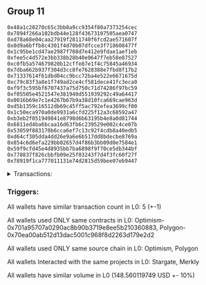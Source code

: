 ## Group 11

```0x230519acd1534c008e9a50cdfba98125095f251b
0x48a1c20270c65c3bb8a9cc9354f80a7373254cec
0x7894f266a102bdb44e128f43673107505aea0747
0xd78a68e04caa27919f2811740f6fcd2ae571607f
0x0d9a6bffb8c4301f4d70b07dfcce3f718608477f
0x1c95be1cd47ae2987f708d7e412e9fdae1aef1eb
0xfee5c4d572e3bb338b28b40e0647f7eb58e87527
0xc0fb5a574679820b12cffe87e1f4c75845a46934
0x7dba662b937f304d3cc8fe7628388e7fbd8f17b2
0x71337614f61dbd04cc9bcc72ba4e522e6671675d
0xc79c83f3a8e1f749ad2ce4cf581dece41fc3eca0
0xf9f3c595bf6707437a75d750c71d74286f97bc59
0xf05505e4521547e381940d551939292c49a64417
0x0016b69e7c1e4267b67b9a38d10fca669cae963d
0xd5b1359c16512db69c45ff5ac792efea3699cf00
0x1c50eca970a0de9931a6cfd225f12a3c68592a47
0xb3eb2f051949841e8798d6b63195b4e8a0d81744
0x6811ed4ba6bcaa16d63fb6c239529e002c4ce07b
0x53059f883170b6cca6ef7c13c92f4cdb8a40edb5
0xd64cf305dda4dd26e9a6e6b517dd8bdecbe8769a
0x854c6d6efa229bb02657d4f86b3bb09d0e7584e1
0x59f9cfd45e4d8935bb7ba6898f9f70ce5db344bf
0x778837f826cbbfb09e25f03243f7d4f3fc60f27f
0x78919f1ca777011131e74d2815d59bee07eb9447
```
<details>
<summary>Transactions:</summary>

Hashes: 

Wallet: 0x230519acd1534c008e9a50cdfba98125095f251b

       Hash: 0xdb89461e7194105562bfc63f45384d0af0e465de071715c33fc35e78e7dbce46
         - source chain: Optimism
         - destination chain: Polygon
         - project: Stargate
         - contract: 0x701a95707a0290ac8b90b3719e8ee5b210360883
         - value USD: 148.560119749
       Hash: 0x764dda800689b75f4958a810db50d3f42b2603db2b5136ec0079b844bbd4d4f9
         - source chain: Polygon
         - destination chain: Moonbeam
         - project: Merkly
         - contract: 0x70ea00ab512d13dac5001c968f8d2263d179e2d2
       Hash: 0xab2666cf54fb43cf2d7e6120ce9e1afa80a1137c21447f8f3e043e1b71c57d5b
         - source chain: Polygon
         - destination chain: Gnosis
         - project: Merkly
         - contract: 0x70ea00ab512d13dac5001c968f8d2263d179e2d2
       Hash: 0x4b9c7e326b7b1e3bd76b99a40536667aaefcad615c2406c96f16dd0a3ed0a64f
         - source chain: Polygon
         - destination chain: Moonriver
         - project: Merkly
         - contract: 0x70ea00ab512d13dac5001c968f8d2263d179e2d2
       Hash: 0x0ecca7d7c71e3c9a9e9c1a3923980fdf7dfc9eb8016216a01345dd2cd30787ef
         - source chain: Polygon
         - destination chain: Gnosis
         - project: Merkly
         - contract: 0x70ea00ab512d13dac5001c968f8d2263d179e2d2
Wallet: 0x48a1c20270c65c3bb8a9cc9354f80a7373254cec

       Hash:0x57a204dc247a3299d3ae07a866381dae95ef394407c746f3a7411c432c4cc4da
         - source chain: Optimism
         - destination chain: Polygon
         - project: Stargate
         - contract: 0x701a95707a0290ac8b90b3719e8ee5b210360883
         - value USD: 148.590077489
       Hash:0x3e0d2e685fc2dbd00cd48fd3f4e2b4a39d553563a4cd0290b9caf155ba82db2c
         - source chain: Polygon
         - destination chain: Viction
         - project: Merkly
         - contract: 0x70ea00ab512d13dac5001c968f8d2263d179e2d2
       Hash:0xab316b34cbf5d1ae40caf6a6b23ea02b873907b227317855f955bf4b1cce8775
         - source chain: Polygon
         - destination chain: Merit Circle
         - project: Merkly
         - contract: 0x70ea00ab512d13dac5001c968f8d2263d179e2d2
       Hash:0x4bbda99577380a8d2f295208651bc508ab19ef4e8ecbdf12a056929aeac29588
         - source chain: Polygon
         - destination chain: DFK
         - project: Merkly
         - contract: 0x70ea00ab512d13dac5001c968f8d2263d179e2d2
       Hash:0x1281e844c1193a60b86f08477970a49b8775e763f8e54a3213c8a837cae03b7c
         - source chain: Polygon
         - destination chain: DFK
         - project: Merkly
         - contract: 0x70ea00ab512d13dac5001c968f8d2263d179e2d2
Wallet: 0x7894f266a102bdb44e128f43673107505aea0747

       Hash:0x1e904f66fa7e2b02ec852981eeb84f0c932b6f318cec7ed1682f7e04a45c2357
         - source chain: Optimism
         - destination chain: Polygon
         - project: Stargate
         - contract: 0x701a95707a0290ac8b90b3719e8ee5b210360883
         - value USD: 148.575626047
       Hash:0x7df72f83b511a20bf8915308a0b2515877ff15fab2b33d850f254f155ceb8079
         - source chain: Polygon
         - destination chain: Optimism
         - project: Merkly
         - contract: 0x70ea00ab512d13dac5001c968f8d2263d179e2d2
       Hash:0xc8af41f14ec7935205fe2b3bc650459f8ca701defdd5a33f45becc1a4cf21c56
         - source chain: Polygon
         - destination chain: Mode
         - project: Merkly
         - contract: 0x70ea00ab512d13dac5001c968f8d2263d179e2d2
       Hash:0x8b2e1b71768936f9945b4ba18d4fd5760fa394034c53d92596efeb2415144951
         - source chain: Polygon
         - destination chain: Celo Mainnet
         - project: Merkly
         - contract: 0x70ea00ab512d13dac5001c968f8d2263d179e2d2
       Hash:0x31fc5825c5ca073634df2392e2209bcf8db8b56e40df25a4621c227f2cdc5d80
         - source chain: Polygon
         - destination chain: Viction
         - project: Merkly
         - contract: 0x70ea00ab512d13dac5001c968f8d2263d179e2d2
Wallet: 0xd78a68e04caa27919f2811740f6fcd2ae571607f

       Hash:0xc8f8e00c7f12ba2ee632c6609cb9418fcc3a8eb35fcc6e031bc852ed74c4f871
         - source chain: Optimism
         - destination chain: Polygon
         - project: Stargate
         - contract: 0x701a95707a0290ac8b90b3719e8ee5b210360883
         - value USD: 148.607297805
       Hash:0x444c92bd4951e26e2a8e2d5093a6b939ab00690af4434c4dc7f3508c415c1b82
         - source chain: Polygon
         - destination chain: Moonbeam
         - project: Merkly
         - contract: 0x70ea00ab512d13dac5001c968f8d2263d179e2d2
       Hash:0x0c25317a2b995ef3fb8e2d18ac8b4cb42fd52295384e1ecf54448c3aa2ed4299
         - source chain: Polygon
         - destination chain: Fuse Mainnet
         - project: Merkly
         - contract: 0x70ea00ab512d13dac5001c968f8d2263d179e2d2
       Hash:0x84b23f2437d62ee4a0e28b187d79869a376570d944ea77789fc49a268c15a7e1
         - source chain: Polygon
         - destination chain: Klaytn Mainnet Cypress
         - project: Merkly
         - contract: 0x70ea00ab512d13dac5001c968f8d2263d179e2d2
       Hash:0x7994ab2d42b012c13e5cf36b1f1d557775a1231b85bc4b930c7dc20262d9379a
         - source chain: Polygon
         - destination chain: Merit Circle
         - project: Merkly
         - contract: 0x70ea00ab512d13dac5001c968f8d2263d179e2d2
Wallet: 0x0d9a6bffb8c4301f4d70b07dfcce3f718608477f

       Hash:0x3adceeb386f820d43496b7096037d75761904776de5744f8dea3888778038168
         - source chain: Optimism
         - destination chain: Polygon
         - project: Stargate
         - contract: 0x701a95707a0290ac8b90b3719e8ee5b210360883
         - value USD: 148.580278237
       Hash:0xf5c0d802c331af280885c2129d8398536a273558b10a4abb64b1fc1d44d91318
         - source chain: Polygon
         - destination chain: Moonriver
         - project: Merkly
         - contract: 0x70ea00ab512d13dac5001c968f8d2263d179e2d2
       Hash:0x26156fd85b2b9e2b09e2cf82f4566d8eb69613674fccb646b00f28be306218d6
         - source chain: Polygon
         - destination chain: DFK
         - project: Merkly
         - contract: 0x70ea00ab512d13dac5001c968f8d2263d179e2d2
       Hash:0xfb3df434ff4f820f37216f262e2bfe02dc5867986334cdacce161f2b8dcd4fe2
         - source chain: Polygon
         - destination chain: Gnosis
         - project: Merkly
         - contract: 0x70ea00ab512d13dac5001c968f8d2263d179e2d2
       Hash:0xb4d58bea7195e7e9909717ea1537b339d76c7e19339ed7dfab92e5c8b40429ba
         - source chain: Polygon
         - destination chain: Mode
         - project: Merkly
         - contract: 0x70ea00ab512d13dac5001c968f8d2263d179e2d2
Wallet: 0x1c95be1cd47ae2987f708d7e412e9fdae1aef1eb

       Hash:0x8e55da754d661b7a8b840223b3ca7dd5574b5655bf9a66322f4b47dca44b20af
         - source chain: Optimism
         - destination chain: Polygon
         - project: Stargate
         - contract: 0x701a95707a0290ac8b90b3719e8ee5b210360883
         - value USD: 148.60169995
       Hash:0x28fa584b796a4630d7b90f4e6c371dfc20936e2032b7b2494fbeb2f1583e3acb
         - source chain: Polygon
         - destination chain: Viction
         - project: Merkly
         - contract: 0x70ea00ab512d13dac5001c968f8d2263d179e2d2
       Hash:0x8f91f6f8a11d9420b0147ba661d56d945b83a9a43fd087e09ac90766c5b59d12
         - source chain: Polygon
         - destination chain: Mode
         - project: Merkly
         - contract: 0x70ea00ab512d13dac5001c968f8d2263d179e2d2
       Hash:0x083e41bfbfe4110e927fa71bd6fcc38358f411e115bf7d63619fdea22a9a2ff2
         - source chain: Polygon
         - destination chain: Merit Circle
         - project: Merkly
         - contract: 0x70ea00ab512d13dac5001c968f8d2263d179e2d2
       Hash:0xc0123e8ea45b95b1200d2695973839b1df670469ab1d967a42fcfd37a2dd3c1a
         - source chain: Polygon
         - destination chain: Aptos
         - project: Merkly
         - contract: 0x70ea00ab512d13dac5001c968f8d2263d179e2d2
Wallet: 0xfee5c4d572e3bb338b28b40e0647f7eb58e87527

       Hash:0x2a945473035df58c802bc125ce24743fa23737d3415631f0f8879bd3a0a27e97
         - source chain: Optimism
         - destination chain: Polygon
         - project: Stargate
         - contract: 0x701a95707a0290ac8b90b3719e8ee5b210360883
         - value USD: 148.596940571
       Hash:0xe2f6723807d49bc27b12a394e5f0837a55034dc4954f15b49ea4f8c0487e046f
         - source chain: Polygon
         - destination chain: Fuse Mainnet
         - project: Merkly
         - contract: 0x70ea00ab512d13dac5001c968f8d2263d179e2d2
       Hash:0x67c99e283d4b82d2d306a3b196bcaf0450d1f887fd668f1ead3aa80054f8b9e8
         - source chain: Polygon
         - destination chain: Celo Mainnet
         - project: Merkly
         - contract: 0x70ea00ab512d13dac5001c968f8d2263d179e2d2
       Hash:0xe4df25a2686e7d1dbc789073643e85911d3f382bfb014c38daf16ae82dc2bcf2
         - source chain: Polygon
         - destination chain: Optimism
         - project: Merkly
         - contract: 0x70ea00ab512d13dac5001c968f8d2263d179e2d2
       Hash:0xd6452381de42ffe9466a0dd4945004f2a495054abc4f702f5500f465c41dc8dd
         - source chain: Polygon
         - destination chain: Celo Mainnet
         - project: Merkly
         - contract: 0x70ea00ab512d13dac5001c968f8d2263d179e2d2
Wallet: 0xc0fb5a574679820b12cffe87e1f4c75845a46934

       Hash:0xb79b197bc75a61e9f1856bb506eef9045ba1c6bc51dbd47e387697a7c26e1332
         - source chain: Optimism
         - destination chain: Polygon
         - project: Stargate
         - contract: 0x701a95707a0290ac8b90b3719e8ee5b210360883
         - value USD: 148.613158122
       Hash:0x26d11d3258816e5dd9139a101ccad5eecd2e0c6ffd9462d48bb5f9b5376b8f93
         - source chain: Polygon
         - destination chain: Moonriver
         - project: Merkly
         - contract: 0x70ea00ab512d13dac5001c968f8d2263d179e2d2
       Hash:0xec35b58b7f4c01687d3eaf8cf629b3ea96806bc16db5605809a86c44819e7f93
         - source chain: Polygon
         - destination chain: Klaytn Mainnet Cypress
         - project: Merkly
         - contract: 0x70ea00ab512d13dac5001c968f8d2263d179e2d2
       Hash:0xcd37bb7003868b882f50c3b0cef204d5dabbe1dc2edced258ba4530bbd6a5bc9
         - source chain: Polygon
         - destination chain: Moonbeam
         - project: Merkly
         - contract: 0x70ea00ab512d13dac5001c968f8d2263d179e2d2
       Hash:0x1ffd01dfc7eccfb2b0b47c396e6de47b398f96dacd2e2f2d6da736698ad7b44e
         - source chain: Polygon
         - destination chain: Fuse Mainnet
         - project: Merkly
         - contract: 0x70ea00ab512d13dac5001c968f8d2263d179e2d2
Wallet: 0x7dba662b937f304d3cc8fe7628388e7fbd8f17b2

       Hash:0x8adeb0818cf69bd2a8620cc7b217fbefefc91abed78b7de4b10105a30c05d3de
         - source chain: Optimism
         - destination chain: Polygon
         - project: Stargate
         - contract: 0x701a95707a0290ac8b90b3719e8ee5b210360883
         - value USD: 148.573147684
       Hash:0xc55108dcd8b46422060134d21b98fd68344fd94845024e6faf89ddfd72ac53a3
         - source chain: Polygon
         - destination chain: Viction
         - project: Merkly
         - contract: 0x70ea00ab512d13dac5001c968f8d2263d179e2d2
       Hash:0xb365bdc9a19b6e0769bdc8eb465d402dc20372ec9b0cd982b8f47db8f360288f
         - source chain: Polygon
         - destination chain: DFK
         - project: Merkly
         - contract: 0x70ea00ab512d13dac5001c968f8d2263d179e2d2
       Hash:0x3a48c6d6376da829ac04ba33992220c61c497668a7b0eacec1dac2ac69d3b89c
         - source chain: Polygon
         - destination chain: Gnosis
         - project: Merkly
         - contract: 0x70ea00ab512d13dac5001c968f8d2263d179e2d2
       Hash:0x8bf028a618ef369dcd10aa82a534274726a00c5c2374a66656fc3e070ee50c69
         - source chain: Polygon
         - destination chain: Klaytn Mainnet Cypress
         - project: Merkly
         - contract: 0x70ea00ab512d13dac5001c968f8d2263d179e2d2
Wallet: 0x71337614f61dbd04cc9bcc72ba4e522e6671675d

       Hash:0xdfe4b1714ad2f67963d23bc4ed0f98d220226848a998e8601b27fbec6a758bd3
         - source chain: Optimism
         - destination chain: Polygon
         - project: Stargate
         - contract: 0x701a95707a0290ac8b90b3719e8ee5b210360883
         - value USD: 148.634148074
       Hash:0x05353455b160bd686b21b7cf68b629a36e3ee7b410af81c42e1d4acf8841daf2
         - source chain: Polygon
         - destination chain: Optimism
         - project: Merkly
         - contract: 0x70ea00ab512d13dac5001c968f8d2263d179e2d2
       Hash:0xf6defbcb50fb2162936969f57c5745c250e0bd791bdae1080336444993e6b387
         - source chain: Polygon
         - destination chain: Mode
         - project: Merkly
         - contract: 0x70ea00ab512d13dac5001c968f8d2263d179e2d2
       Hash:0xbae055384cb59a2dd774a469bcc44c8cec44c198c88c8bc24bf1d9ba6eee4ed3
         - source chain: Polygon
         - destination chain: Merit Circle
         - project: Merkly
         - contract: 0x70ea00ab512d13dac5001c968f8d2263d179e2d2
       Hash:0xb1f0cdacd8bf460e34093f65ff63569feef801ce925a92bbb42210497a43b048
         - source chain: Polygon
         - destination chain: Moonbeam
         - project: Merkly
         - contract: 0x70ea00ab512d13dac5001c968f8d2263d179e2d2
Wallet: 0xc79c83f3a8e1f749ad2ce4cf581dece41fc3eca0

       Hash:0x49ce3c0089413c3afd87bc59ef5947d10694c173ba4396fa0e02744ff0dd8ed4
         - source chain: Optimism
         - destination chain: Polygon
         - project: Stargate
         - contract: 0x701a95707a0290ac8b90b3719e8ee5b210360883
         - value USD: 148.605382433
       Hash:0xed3934ac9791782406291057877f959baf694cc85db4809d4a768edbb191f544
         - source chain: Polygon
         - destination chain: Klaytn Mainnet Cypress
         - project: Merkly
         - contract: 0x70ea00ab512d13dac5001c968f8d2263d179e2d2
       Hash:0x1a02e34bbac8403218f9c9adb9003f3ed2f2f99c1513a367fbf8ff455c7f0f69
         - source chain: Polygon
         - destination chain: Fuse Mainnet
         - project: Merkly
         - contract: 0x70ea00ab512d13dac5001c968f8d2263d179e2d2
       Hash:0x23cd256985875d894d48430cba9931d454ec401793b67e5c9352143fdf6df785
         - source chain: Polygon
         - destination chain: Celo Mainnet
         - project: Merkly
         - contract: 0x70ea00ab512d13dac5001c968f8d2263d179e2d2
       Hash:0xf7e84610bf4c62a8e81a6485a4233a74ded6154b488be84016badf786dd54a68
         - source chain: Polygon
         - destination chain: Moonriver
         - project: Merkly
         - contract: 0x70ea00ab512d13dac5001c968f8d2263d179e2d2
Wallet: 0xf9f3c595bf6707437a75d750c71d74286f97bc59

       Hash:0x92cb6cfb86bbce4860c99a65de21aa950a661a4225fb8ad16796424afb457b5c
         - source chain: Optimism
         - destination chain: Polygon
         - project: Stargate
         - contract: 0x701a95707a0290ac8b90b3719e8ee5b210360883
         - value USD: 148.567923487
       Hash:0xc85c367e724fc304798db8aa03ccd2065eef3597db5246ba8851c513c5596744
         - source chain: Polygon
         - destination chain: Moonbeam
         - project: Merkly
         - contract: 0x70ea00ab512d13dac5001c968f8d2263d179e2d2
       Hash:0x2b9a9d9322198dd96e0b505d7c96759f4480e2663a195098799700f85134ef31
         - source chain: Polygon
         - destination chain: Gnosis
         - project: Merkly
         - contract: 0x70ea00ab512d13dac5001c968f8d2263d179e2d2
       Hash:0x631008736d7e75beabc660fd256614d9f86261258316ab243572c0216e05daff
         - source chain: Polygon
         - destination chain: Moonriver
         - project: Merkly
         - contract: 0x70ea00ab512d13dac5001c968f8d2263d179e2d2
       Hash:0x59a392fefede9fae1fde61f0882eb7de6fddb977689a27472d2bfb9021fc30ce
         - source chain: Polygon
         - destination chain: Gnosis
         - project: Merkly
         - contract: 0x70ea00ab512d13dac5001c968f8d2263d179e2d2
Wallet: 0xf05505e4521547e381940d551939292c49a64417

       Hash:0xc985d6b59b8140759c44ec33a31a050dcb3e9a20f97421c53d8ef11959bc87ee
         - source chain: Optimism
         - destination chain: Polygon
         - project: Stargate
         - contract: 0x701a95707a0290ac8b90b3719e8ee5b210360883
         - value USD: 148.590207718
       Hash:0xfcc57c53b19326cc0f87c6956b38fbd860cdf0afdd1c615ce2d54f773c1ce6de
         - source chain: Polygon
         - destination chain: DFK
         - project: Merkly
         - contract: 0x70ea00ab512d13dac5001c968f8d2263d179e2d2
       Hash:0x2dc480a233b30b1e05b101443687ed3798766b030bd2626874ada69b88c53518
         - source chain: Polygon
         - destination chain: Merit Circle
         - project: Merkly
         - contract: 0x70ea00ab512d13dac5001c968f8d2263d179e2d2
       Hash:0xa24e205b768673954eea61a41bda6309f73ad5b471c744d4811c1ec587501e9a
         - source chain: Polygon
         - destination chain: Viction
         - project: Merkly
         - contract: 0x70ea00ab512d13dac5001c968f8d2263d179e2d2
       Hash:0x8e3f92961e34360b37c774aff7ad18af3d8fd4667a3be42a79461cdb47eccd5a
         - source chain: Polygon
         - destination chain: DFK
         - project: Merkly
         - contract: 0x70ea00ab512d13dac5001c968f8d2263d179e2d2
Wallet: 0x0016b69e7c1e4267b67b9a38d10fca669cae963d

       Hash:0x2e0a4ac9c77868d27ed79ac3912b1cd71733a7118aaebf056271fa13947412d6
         - source chain: Optimism
         - destination chain: Polygon
         - project: Stargate
         - contract: 0x701a95707a0290ac8b90b3719e8ee5b210360883
         - value USD: 148.608762383
       Hash:0x7aa16a8440e9f14fe68354ace3342c86e76778bca4b84279e0001624edef1541
         - source chain: Polygon
         - destination chain: Optimism
         - project: Merkly
         - contract: 0x70ea00ab512d13dac5001c968f8d2263d179e2d2
       Hash:0x7f32996367b13668b576dcf700838468aa6e7aa289cad1e8a554f3ea23570b77
         - source chain: Polygon
         - destination chain: Mode
         - project: Merkly
         - contract: 0x70ea00ab512d13dac5001c968f8d2263d179e2d2
       Hash:0x25e246adb5d8cb4261b0a639c1b0d72ba1c7b2a9f5979a258f7924c537824e60
         - source chain: Polygon
         - destination chain: Celo Mainnet
         - project: Merkly
         - contract: 0x70ea00ab512d13dac5001c968f8d2263d179e2d2
       Hash:0x12e09340af28c07b7dfd10cb5d90e66d2626e0e83d4899bc5864760d25e913ae
         - source chain: Polygon
         - destination chain: Viction
         - project: Merkly
         - contract: 0x70ea00ab512d13dac5001c968f8d2263d179e2d2
Wallet: 0xd5b1359c16512db69c45ff5ac792efea3699cf00

       Hash:0x1688ea02bde42adae9559dc7b8bbc9df8c8765d303ddb86dd149ce69125e75ac
         - source chain: Optimism
         - destination chain: Polygon
         - project: Stargate
         - contract: 0x701a95707a0290ac8b90b3719e8ee5b210360883
         - value USD: 148.394306839
       Hash:0xb74a6f403827c0ac14e2aa602d16987fe24e5e8a9ed8b354039d365aaa563108
         - source chain: Polygon
         - destination chain: Fuse Mainnet
         - project: Merkly
         - contract: 0x70ea00ab512d13dac5001c968f8d2263d179e2d2
       Hash:0x317264b88ca50eadcdc36e8fddb43024e4f566d8ed856e485bc666bdfeacbee0
         - source chain: Polygon
         - destination chain: Klaytn Mainnet Cypress
         - project: Merkly
         - contract: 0x70ea00ab512d13dac5001c968f8d2263d179e2d2
       Hash:0xc4f496c295664ecf2de34ca32b876d99503807c1bf1ec80552d63c98ebf07d59
         - source chain: Polygon
         - destination chain: Fuse Mainnet
         - project: Merkly
         - contract: 0x70ea00ab512d13dac5001c968f8d2263d179e2d2
       Hash:0x627b0c5dd2a836f7636e383abf214ada7d1cb30d5fa0e38226ba6e369e92a47d
         - source chain: Polygon
         - destination chain: Merit Circle
         - project: Merkly
         - contract: 0x70ea00ab512d13dac5001c968f8d2263d179e2d2
Wallet: 0x1c50eca970a0de9931a6cfd225f12a3c68592a47

       Hash:0x0af2f231fa8461b032fff7619cb76134416a760c757c67bab8eb1e78122031b0
         - source chain: Optimism
         - destination chain: Polygon
         - project: Stargate
         - contract: 0x701a95707a0290ac8b90b3719e8ee5b210360883
         - value USD: 148.421432593
       Hash:0xf4a9ae81ab59808a275bb8ba48fde30b2bc7bbe18e95c75d1ec4ab9b0e7fb11f
         - source chain: Polygon
         - destination chain: Gnosis
         - project: Merkly
         - contract: 0x70ea00ab512d13dac5001c968f8d2263d179e2d2
       Hash:0x2ecc0d225dfcccd277bf29f4c0dc7caf09833b7cb5cfa4bcf1e526c44bc8c760
         - source chain: Polygon
         - destination chain: Moonriver
         - project: Merkly
         - contract: 0x70ea00ab512d13dac5001c968f8d2263d179e2d2
       Hash:0x7e1168804b603447e95dd034bdd7ae5e20dc4d363cef5a368a1f2a0195f3aea7
         - source chain: Polygon
         - destination chain: Moonbeam
         - project: Merkly
         - contract: 0x70ea00ab512d13dac5001c968f8d2263d179e2d2
       Hash:0xcf1a285002e204cbef7932efbad40b7c6e8c45c766a961b0d76fbf76ca16445c
         - source chain: Polygon
         - destination chain: Mode
         - project: Merkly
         - contract: 0x70ea00ab512d13dac5001c968f8d2263d179e2d2
Wallet: 0xb3eb2f051949841e8798d6b63195b4e8a0d81744

       Hash:0xf835c16e1871dc95efd8655b1d8b4d2164cfad669cbd568fcc4da28ef371f19b
         - source chain: Optimism
         - destination chain: Polygon
         - project: Stargate
         - contract: 0x701a95707a0290ac8b90b3719e8ee5b210360883
         - value USD: 148.487603085
       Hash:0xdd3f850bf886db98a463c27884177779ec3ed803d5ce29237c60fbcbc97e87f1
         - source chain: Polygon
         - destination chain: Merit Circle
         - project: Merkly
         - contract: 0x70ea00ab512d13dac5001c968f8d2263d179e2d2
       Hash:0xf96de8caf0fa55001896f2e52fd310e00fe71fc0cd8697151e9762506445c0ec
         - source chain: Polygon
         - destination chain: Viction
         - project: Merkly
         - contract: 0x70ea00ab512d13dac5001c968f8d2263d179e2d2
       Hash:0x26507aa41912de5fb7a13c26d3170a773097f79a2f520245a438ac8272f38fa7
         - source chain: Polygon
         - destination chain: DFK
         - project: Merkly
         - contract: 0x70ea00ab512d13dac5001c968f8d2263d179e2d2
       Hash:0x27cba4d88955e25667eab76ee7b6a0ffb065c1f0b81e6ea11af09bd67b27040c
         - source chain: Polygon
         - destination chain: Aptos
         - project: Merkly
         - contract: 0x70ea00ab512d13dac5001c968f8d2263d179e2d2
Wallet: 0x6811ed4ba6bcaa16d63fb6c239529e002c4ce07b

       Hash:0xcd4a904f824c84bbf8fd6779a685b0eabe9d19dc1c4821e3239436a70365a4be
         - source chain: Optimism
         - destination chain: Polygon
         - project: Stargate
         - contract: 0x701a95707a0290ac8b90b3719e8ee5b210360883
         - value USD: 148.486903854
       Hash:0xcab0892a3558c082fe1996c1ea09209cfd72bf9012ed315da815bdc701caaeb7
         - source chain: Polygon
         - destination chain: Mode
         - project: Merkly
         - contract: 0x70ea00ab512d13dac5001c968f8d2263d179e2d2
       Hash:0x983e3e12238a38ebe1a64ae2a71ac808c7280a843f071e1ae09eb47eec1f9dc4
         - source chain: Polygon
         - destination chain: Celo Mainnet
         - project: Merkly
         - contract: 0x70ea00ab512d13dac5001c968f8d2263d179e2d2
       Hash:0xfdd99b95f0b6a5dc65a3970f858bf2c8e18bee4d1618951beb0321763e41434e
         - source chain: Polygon
         - destination chain: Optimism
         - project: Merkly
         - contract: 0x70ea00ab512d13dac5001c968f8d2263d179e2d2
       Hash:0x341763b5d27c387a615b043a4fd0523bc57ad3c3a9c0e5ac3fc4ece7455870fe
         - source chain: Polygon
         - destination chain: Celo Mainnet
         - project: Merkly
         - contract: 0x70ea00ab512d13dac5001c968f8d2263d179e2d2
Wallet: 0x53059f883170b6cca6ef7c13c92f4cdb8a40edb5

       Hash:0x7672c1b6ad21e4db1c3b245e4c81144a2c3187396c59d49f55a741fc49ce8757
         - source chain: Optimism
         - destination chain: Polygon
         - project: Stargate
         - contract: 0x701a95707a0290ac8b90b3719e8ee5b210360883
         - value USD: 148.503248628
       Hash:0xe8e02ce066465fe38c1b2d19a53ca22a651d370838c8fdc0fe4fb1145a494eea
         - source chain: Polygon
         - destination chain: Fuse Mainnet
         - project: Merkly
         - contract: 0x70ea00ab512d13dac5001c968f8d2263d179e2d2
       Hash:0x6e850bcb530c83290624a996a24e893735a0e69a1f46ffd220831af96f36c558
         - source chain: Polygon
         - destination chain: Moonbeam
         - project: Merkly
         - contract: 0x70ea00ab512d13dac5001c968f8d2263d179e2d2
       Hash:0x344c63094e21e682f525bcf89591d8725de3cad9eecbcd1ae1a625eca63a1429
         - source chain: Polygon
         - destination chain: Klaytn Mainnet Cypress
         - project: Merkly
         - contract: 0x70ea00ab512d13dac5001c968f8d2263d179e2d2
       Hash:0xcce20f6c5198e49ba629bd3d72b35288455d25a522466c70fd8e7fece565af95
         - source chain: Polygon
         - destination chain: Fuse Mainnet
         - project: Merkly
         - contract: 0x70ea00ab512d13dac5001c968f8d2263d179e2d2
Wallet: 0xd64cf305dda4dd26e9a6e6b517dd8bdecbe8769a

       Hash:0xe1946edb70d6ba5c53a94c6b2507c6653b749d7ce48bc596d4613514dbf06a92
         - source chain: Optimism
         - destination chain: Polygon
         - project: Stargate
         - contract: 0x701a95707a0290ac8b90b3719e8ee5b210360883
         - value USD: 148.531850982
       Hash:0x0c75d76860348de39e4f84af8825167454216f65afaefeabe2e06ed9a51b1dc9
         - source chain: Polygon
         - destination chain: DFK
         - project: Merkly
         - contract: 0x70ea00ab512d13dac5001c968f8d2263d179e2d2
       Hash:0x06748e5f99128b2e68c9c9ba30e6567a57e7c5460f99487d46350925c97d6d10
         - source chain: Polygon
         - destination chain: Moonriver
         - project: Merkly
         - contract: 0x70ea00ab512d13dac5001c968f8d2263d179e2d2
       Hash:0x44a65d2c21311445e75e0c69669290562a17fcfc6e35c5255e4252d6fb14a3c5
         - source chain: Polygon
         - destination chain: Gnosis
         - project: Merkly
         - contract: 0x70ea00ab512d13dac5001c968f8d2263d179e2d2
       Hash:0x9c0a8a9d0363eb8c4f00dd5858f4932c7d75c3d1e3a9ae2ab4450ada75625439
         - source chain: Polygon
         - destination chain: Klaytn Mainnet Cypress
         - project: Merkly
         - contract: 0x70ea00ab512d13dac5001c968f8d2263d179e2d2
Wallet: 0x854c6d6efa229bb02657d4f86b3bb09d0e7584e1

       Hash:0x22b12e4378fba89c5947a9176d4d0871dac08b558e6f5f5138c7680e82850a26
         - source chain: Optimism
         - destination chain: Polygon
         - project: Stargate
         - contract: 0x701a95707a0290ac8b90b3719e8ee5b210360883
         - value USD: 148.543731898
       Hash:0x01a33b3846a3b851d7a40b9a3951a2e731a21b4b143edee9c85773e55b4c8824
         - source chain: Polygon
         - destination chain: Mode
         - project: Merkly
         - contract: 0x70ea00ab512d13dac5001c968f8d2263d179e2d2
       Hash:0xf1ec6b58ed736cab9e1874f4de2ee98775fe970d28f7722493008f2560f9f6a5
         - source chain: Polygon
         - destination chain: Merit Circle
         - project: Merkly
         - contract: 0x70ea00ab512d13dac5001c968f8d2263d179e2d2
       Hash:0x05ff099f2fd19349c861a8a8e5d28e8687cf4d23709aaf7be205403d35eb1b39
         - source chain: Polygon
         - destination chain: Viction
         - project: Merkly
         - contract: 0x70ea00ab512d13dac5001c968f8d2263d179e2d2
       Hash:0x5a92b1dcb1b101ee4c903e6b8ef7adce4fe7dac6e9585c888cd2bb01decfccb7
         - source chain: Polygon
         - destination chain: Moonbeam
         - project: Merkly
         - contract: 0x70ea00ab512d13dac5001c968f8d2263d179e2d2
Wallet: 0x59f9cfd45e4d8935bb7ba6898f9f70ce5db344bf

       Hash:0x1eb60c56bc31937efc4932887b53496397a885b65e4b9282e6dfab599d4068c3
         - source chain: Optimism
         - destination chain: Polygon
         - project: Stargate
         - contract: 0x701a95707a0290ac8b90b3719e8ee5b210360883
         - value USD: 148.433846448
       Hash:0x4104eb1789bc581fe60e0bc53d53a8a9e18bd15fe774e81bc05524d3429da1a4
         - source chain: Polygon
         - destination chain: Optimism
         - project: Merkly
         - contract: 0x70ea00ab512d13dac5001c968f8d2263d179e2d2
       Hash:0x8d3d584281312514c1bf7c2c56016f4d977cb1086455dc571de663cb60800339
         - source chain: Polygon
         - destination chain: Fuse Mainnet
         - project: Merkly
         - contract: 0x70ea00ab512d13dac5001c968f8d2263d179e2d2
       Hash:0x24284c5d22994bc20f117a72d6eb4e9fa836dde21bf287606772ed1bdda31330
         - source chain: Polygon
         - destination chain: Celo Mainnet
         - project: Merkly
         - contract: 0x70ea00ab512d13dac5001c968f8d2263d179e2d2
       Hash:0x620f2713c78adf253485965e6022cf22b6d8f856137fdaa81a6801ce34e51b71
         - source chain: Polygon
         - destination chain: Moonriver
         - project: Merkly
         - contract: 0x70ea00ab512d13dac5001c968f8d2263d179e2d2
Wallet: 0x778837f826cbbfb09e25f03243f7d4f3fc60f27f

       Hash:0x887802dc37723163f014a864f24068328c0fb106e9e413059e61aa96cee07ad6
         - source chain: Optimism
         - destination chain: Polygon
         - project: Stargate
         - contract: 0x701a95707a0290ac8b90b3719e8ee5b210360883
         - value USD: 148.580366393
       Hash:0xb6638011585e487dcacd2ddea62899851d4d273a17ca2bef015c0fbdf133020b
         - source chain: Polygon
         - destination chain: Moonbeam
         - project: Merkly
         - contract: 0x70ea00ab512d13dac5001c968f8d2263d179e2d2
       Hash:0xeb24cfc798e3e72c8c084eea358c2cb2f850d56f9e3fa025810d6d097a631ac5
         - source chain: Polygon
         - destination chain: Klaytn Mainnet Cypress
         - project: Merkly
         - contract: 0x70ea00ab512d13dac5001c968f8d2263d179e2d2
       Hash:0x29db6ff8dc8ec85750807264ef6825fd8e617ae32cd4512ba7de9ec2c4f66e3d
         - source chain: Polygon
         - destination chain: Moonriver
         - project: Merkly
         - contract: 0x70ea00ab512d13dac5001c968f8d2263d179e2d2
       Hash:0xadc67b3420ed1bb65be926fc75b57670bdfb1ea5921ccfb47088c2afb77f8c4b
         - source chain: Polygon
         - destination chain: Gnosis
         - project: Merkly
         - contract: 0x70ea00ab512d13dac5001c968f8d2263d179e2d2
Wallet: 0x78919f1ca777011131e74d2815d59bee07eb9447

       Hash:0x610490a38cb965df3c74b496ea56ed31756cca531c0c4510e22e7bdf09e2a124
         - source chain: Optimism
         - destination chain: Polygon
         - project: Stargate
         - contract: 0x701a95707a0290ac8b90b3719e8ee5b210360883
         - value USD: 148.541015116
       Hash:0x2e7c53a41da77a5f747f7f7bfea8b5322e195596ef92282c0624aa1b04e023c5
         - source chain: Polygon
         - destination chain: DFK
         - project: Merkly
         - contract: 0x70ea00ab512d13dac5001c968f8d2263d179e2d2
       Hash:0xeebd8158aa634f2be55d7fd8118ffd24f12b04543daac03d17f825f44d38a8b4
         - source chain: Polygon
         - destination chain: Gnosis
         - project: Merkly
         - contract: 0x70ea00ab512d13dac5001c968f8d2263d179e2d2
       Hash:0x73f64cc05617e963241f6951f5c5e8aacf17a7a8b8df3b61708047073e8cd912
         - source chain: Polygon
         - destination chain: Viction
         - project: Merkly
         - contract: 0x70ea00ab512d13dac5001c968f8d2263d179e2d2
       Hash:0xd3d2e82b2af813e49bb9cc823f59577d8de5c0706e0b476d71bdd98a5fbeed6e
         - source chain: Polygon
         - destination chain: DFK
         - project: Merkly
         - contract: 0x70ea00ab512d13dac5001c968f8d2263d179e2d2

</details>


### Triggers: 
All wallets have similar transaction count in L0: 5 (+-1)

All wallets used ONLY same contracts in L0: Optimism-0x701a95707a0290ac8b90b3719e8ee5b210360883, Polygon-0x70ea00ab512d13dac5001c968f8d2263d179e2d2

All wallets used ONLY same source chain in L0: Optimism, Polygon

All wallets Interacted with the same projects in L0: Stargate, Merkly

All wallets have similar volume in L0 (148.560119749 USD +- 10%)

